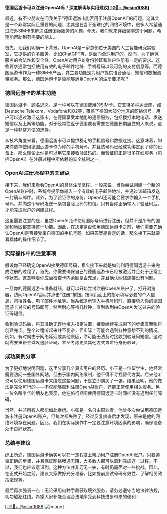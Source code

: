 **德国远游卡可以注册OpenAI吗？深度解读与实用建议[[TG💪+ @esim1088](https://t.me/s/esim1088)]**

最近，有不少朋友在问我关于“德国远游卡能否用于注册OpenAI”的问题。这其实是一个非常实际且重要的问题，尤其是在当下全球化的网络环境中，很多人希望通过海外SIM卡来解决注册国际服务的问题。今天，我们就来详细聊聊这个问题，希望能帮助到有需要的朋友。

首先，让我们明确一下背景。OpenAI是一家总部位于美国的人工智能研究实验室，它提供的许多服务，比如ChatGPT等，是面向全球用户的。然而，为了确保服务的合法性和安全性，OpenAI对用户的身份验证和账户注册有一定的要求。这些要求通常包括使用有效的电子邮件地址、手机号码以及可能的支付信息等。而德国远游卡作为一种SIM卡产品，其主要功能是为用户提供语音通话、短信和数据流量服务。那么，德国远游卡是否能够满足OpenAI的注册要求呢？

### 德国远游卡的基本功能

德国远游卡，顾名思义，是一种可以在德国使用的SIM卡。它支持多种运营商，如Deutsche Telekom、Vodafone和O2等，覆盖了德国大部分地区的网络信号。用户可以通过激活这张卡，在德国享受本地化的通信服务，包括拨打本地电话、发送短信以及上网等功能。对于经常往返于德国或者需要在德国长期居住的人来说，这是一种非常方便的选择。

从技术角度来看，德国远游卡可以提供稳定的手机信号和数据连接。这意味着，如果你选择使用德国远游卡作为你的手机号码，并且该号码已经成功绑定到了你的设备上，那么理论上你是可以用它来接收验证码的。而验证码正是很多在线服务（包括OpenAI）在注册过程中所依赖的安全机制之一。

### OpenAI注册流程中的关键点

接下来，我们来看看OpenAI的具体注册流程。一般来说，当你尝试创建一个新的OpenAI账户时，系统会提示你输入一个有效的电子邮件地址，并通过该邮箱发送一封确认邮件。此外，为了验证你的身份，OpenAI还可能会要求你输入一个手机号码，并向这个号码发送一条包含验证码的短信。只有当你正确输入了验证码后，才能完成账户的创建过程。

这里需要注意的是，虽然OpenAI允许使用国际号码进行注册，但并不是所有的国家和地区都支持这一功能。因此，在决定是否使用德国远游卡之前，我们需要先确认OpenAI是否接受来自德国的手机号码。如果答案是肯定的话，那么接下来就要看具体的操作细节了。

### 实际操作中的注意事项

假设你已经确定OpenAI接受德国号码，那么接下来就是如何利用德国远游卡来完成注册的过程了。首先，你需要确保自己的德国远游卡已经被激活并且处于正常工作状态。这意味着你应当检查卡内余额是否充足，并且确认网络连接没有问题。

一旦你的德国远游卡准备就绪，就可以开始尝试注册OpenAI账户了。打开浏览器，访问OpenAI官网并点击“注册”按钮。按照页面上的指示填写必要的个人信息，包括姓名、电子邮件地址等。当系统提示输入手机号码时，直接填入你的德国远游卡对应的号码即可。然后耐心等待几秒钟，直到收到由OpenAI发送过来的验证码短信。

收到验证码后，将其准确无误地填入指定位置，接着继续完成剩下的步骤直至账户创建完毕。整个过程听起来并不复杂，但实际上可能会遇到各种意想不到的情况。例如，有时候由于网络延迟或其他原因，你可能无法及时接收到验证码短信。这时就需要重新尝试发送验证码，甚至考虑更换其他方式来进行身份验证。

### 成功案例分享

为了更好地说明问题，这里分享几个真实用户的经历。小王是一位留学生，他经常需要访问一些国外网站，但由于国内网络限制，他不得不寻找替代方案。后来他听说可以使用德国远游卡来绕过这些问题，于是立即购买了一张。结果证明，他的做法是完全可行的——不仅能够顺利注册OpenAI账户，还能正常使用相关服务。另一位名叫李华的朋友也表示，他在旅行期间使用德国远游卡时同样没有遇到任何障碍。

当然，并非所有人都能如此幸运。小张是一名自由职业者，他曾多次尝试用德国远游卡注册OpenAI账户，但每次都失败了。经过反复排查后才发现，原来是他的网络环境存在问题。因此，我们在实际操作中一定要注意环境因素的影响，确保设备处于良好状态。

### 总结与建议

综上所述，德国远游卡确实可以在一定程度上帮助用户注册OpenAI账户。只要遵循正确的步骤，并且保证网络畅通无阻，大多数人都可以顺利完成这一过程。不过，我们也应该意识到，这种方法并非万无一失，有时仍需面对一些挑战。因此，在正式开始之前，建议大家做好充分准备，比如提前测试号码有效性、了解相关政策法规等。

最后再次强调一点：无论采用何种手段获取境外服务，请务必遵守当地法律法规，切勿触犯红线。希望大家都能合理合法地享受到科技进步带来的便利！

[[TG💪+ @esim1088](https://t.me/s/esim1088) ![Image](https://i.postimg.cc/4NQfJmqS/Snipaste-2025-05-13-00-14-12.png)]
